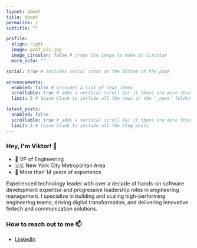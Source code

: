 ```yaml
---
layout: about
title: about
permalink: /
subtitle: ""

profile:
  align: right
  image: prof_pic.jpg
  image_circular: false # crops the image to make it circular
  more_info: ""

social: true # includes social icons at the bottom of the page

announcements:
  enabled: false # includes a list of news items
  scrollable: true # adds a vertical scroll bar if there are more than 3 news items
  limit: 5 # leave blank to include all the news in the `_news` folder

latest_posts:
  enabled: false
  scrollable: true # adds a vertical scroll bar if there are more than 3 new posts items
  limit: 3 # leave blank to include all the blog posts
---
```

### Hey, I'm Viktor! 👋
* 🤖 VP of Engineering
* 🇺🇸 New York City Metropolitan Area
* 🌟 More than 14 years of experience

Experienced technology leader with over a decade of hands-on software development expertise and progressive leadership roles in engineering management. I specialize in building and scaling high-performing engineering teams, driving digital transformation, and delivering innovative fintech and communication solutions.

### How to reach out to me 📫
* [LinkedIn](https://www.linkedin.com/in/vchalyi/) 